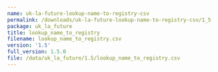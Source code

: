 ```yaml
---
name: uk-la-future-lookup-name-to-registry-csv
permalink: /downloads/uk-la-future-lookup-name-to-registry-csv/1_5
package: uk_la_future
title: lookup_name_to_registry
filename: lookup_name_to_registry.csv
version: '1.5'
full_version: 1.5.0
file: /data/uk_la_future/1.5/lookup_name_to_registry.csv
---
```

